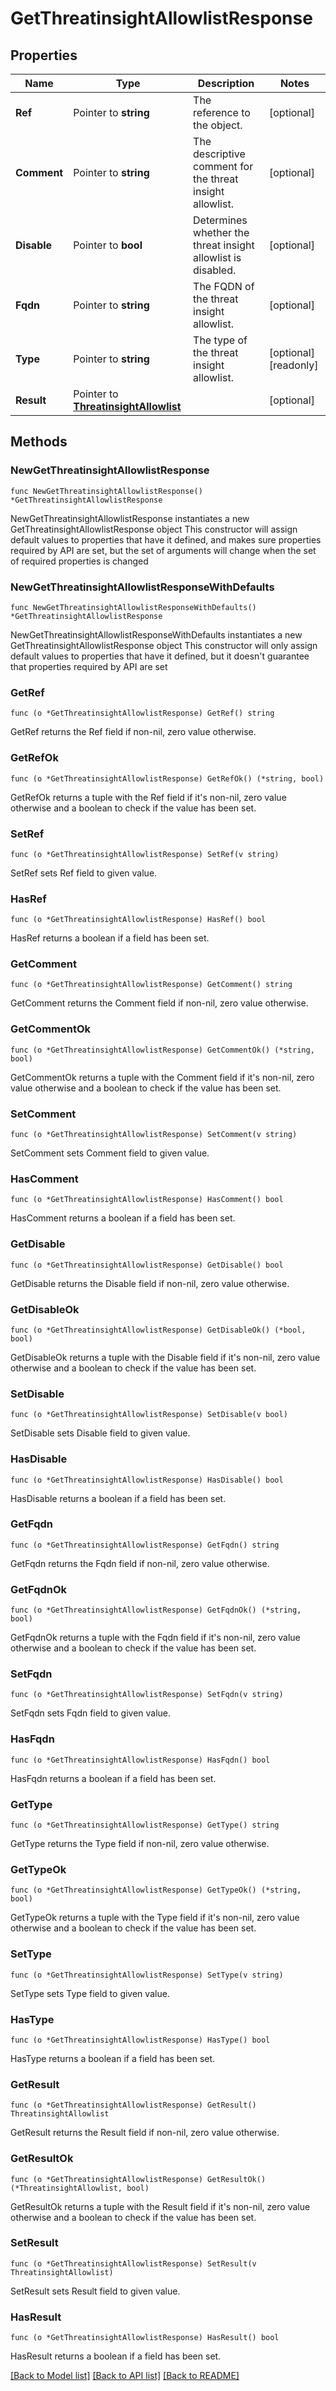 # GetThreatinsightAllowlistResponse

## Properties

Name | Type | Description | Notes
------------ | ------------- | ------------- | -------------
**Ref** | Pointer to **string** | The reference to the object. | [optional] 
**Comment** | Pointer to **string** | The descriptive comment for the threat insight allowlist. | [optional] 
**Disable** | Pointer to **bool** | Determines whether the threat insight allowlist is disabled. | [optional] 
**Fqdn** | Pointer to **string** | The FQDN of the threat insight allowlist. | [optional] 
**Type** | Pointer to **string** | The type of the threat insight allowlist. | [optional] [readonly] 
**Result** | Pointer to [**ThreatinsightAllowlist**](ThreatinsightAllowlist.md) |  | [optional] 

## Methods

### NewGetThreatinsightAllowlistResponse

`func NewGetThreatinsightAllowlistResponse() *GetThreatinsightAllowlistResponse`

NewGetThreatinsightAllowlistResponse instantiates a new GetThreatinsightAllowlistResponse object
This constructor will assign default values to properties that have it defined,
and makes sure properties required by API are set, but the set of arguments
will change when the set of required properties is changed

### NewGetThreatinsightAllowlistResponseWithDefaults

`func NewGetThreatinsightAllowlistResponseWithDefaults() *GetThreatinsightAllowlistResponse`

NewGetThreatinsightAllowlistResponseWithDefaults instantiates a new GetThreatinsightAllowlistResponse object
This constructor will only assign default values to properties that have it defined,
but it doesn't guarantee that properties required by API are set

### GetRef

`func (o *GetThreatinsightAllowlistResponse) GetRef() string`

GetRef returns the Ref field if non-nil, zero value otherwise.

### GetRefOk

`func (o *GetThreatinsightAllowlistResponse) GetRefOk() (*string, bool)`

GetRefOk returns a tuple with the Ref field if it's non-nil, zero value otherwise
and a boolean to check if the value has been set.

### SetRef

`func (o *GetThreatinsightAllowlistResponse) SetRef(v string)`

SetRef sets Ref field to given value.

### HasRef

`func (o *GetThreatinsightAllowlistResponse) HasRef() bool`

HasRef returns a boolean if a field has been set.

### GetComment

`func (o *GetThreatinsightAllowlistResponse) GetComment() string`

GetComment returns the Comment field if non-nil, zero value otherwise.

### GetCommentOk

`func (o *GetThreatinsightAllowlistResponse) GetCommentOk() (*string, bool)`

GetCommentOk returns a tuple with the Comment field if it's non-nil, zero value otherwise
and a boolean to check if the value has been set.

### SetComment

`func (o *GetThreatinsightAllowlistResponse) SetComment(v string)`

SetComment sets Comment field to given value.

### HasComment

`func (o *GetThreatinsightAllowlistResponse) HasComment() bool`

HasComment returns a boolean if a field has been set.

### GetDisable

`func (o *GetThreatinsightAllowlistResponse) GetDisable() bool`

GetDisable returns the Disable field if non-nil, zero value otherwise.

### GetDisableOk

`func (o *GetThreatinsightAllowlistResponse) GetDisableOk() (*bool, bool)`

GetDisableOk returns a tuple with the Disable field if it's non-nil, zero value otherwise
and a boolean to check if the value has been set.

### SetDisable

`func (o *GetThreatinsightAllowlistResponse) SetDisable(v bool)`

SetDisable sets Disable field to given value.

### HasDisable

`func (o *GetThreatinsightAllowlistResponse) HasDisable() bool`

HasDisable returns a boolean if a field has been set.

### GetFqdn

`func (o *GetThreatinsightAllowlistResponse) GetFqdn() string`

GetFqdn returns the Fqdn field if non-nil, zero value otherwise.

### GetFqdnOk

`func (o *GetThreatinsightAllowlistResponse) GetFqdnOk() (*string, bool)`

GetFqdnOk returns a tuple with the Fqdn field if it's non-nil, zero value otherwise
and a boolean to check if the value has been set.

### SetFqdn

`func (o *GetThreatinsightAllowlistResponse) SetFqdn(v string)`

SetFqdn sets Fqdn field to given value.

### HasFqdn

`func (o *GetThreatinsightAllowlistResponse) HasFqdn() bool`

HasFqdn returns a boolean if a field has been set.

### GetType

`func (o *GetThreatinsightAllowlistResponse) GetType() string`

GetType returns the Type field if non-nil, zero value otherwise.

### GetTypeOk

`func (o *GetThreatinsightAllowlistResponse) GetTypeOk() (*string, bool)`

GetTypeOk returns a tuple with the Type field if it's non-nil, zero value otherwise
and a boolean to check if the value has been set.

### SetType

`func (o *GetThreatinsightAllowlistResponse) SetType(v string)`

SetType sets Type field to given value.

### HasType

`func (o *GetThreatinsightAllowlistResponse) HasType() bool`

HasType returns a boolean if a field has been set.

### GetResult

`func (o *GetThreatinsightAllowlistResponse) GetResult() ThreatinsightAllowlist`

GetResult returns the Result field if non-nil, zero value otherwise.

### GetResultOk

`func (o *GetThreatinsightAllowlistResponse) GetResultOk() (*ThreatinsightAllowlist, bool)`

GetResultOk returns a tuple with the Result field if it's non-nil, zero value otherwise
and a boolean to check if the value has been set.

### SetResult

`func (o *GetThreatinsightAllowlistResponse) SetResult(v ThreatinsightAllowlist)`

SetResult sets Result field to given value.

### HasResult

`func (o *GetThreatinsightAllowlistResponse) HasResult() bool`

HasResult returns a boolean if a field has been set.


[[Back to Model list]](../README.md#documentation-for-models) [[Back to API list]](../README.md#documentation-for-api-endpoints) [[Back to README]](../README.md)


